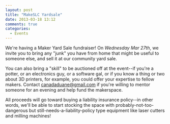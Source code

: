```yaml
---
layout: post
title: "MakeSLC Yardsale"
date: 2013-03-18 13:12
comments: true
categories: 
  - Events
---
```


We're having a Maker Yard Sale fundraiser! On <em>Wednesday Mar 27th</em>, we invite you to bring any "junk" you have from home that might be useful to someone else, and sell it at our community yard sale.

You can also bring a "skill" to be auctioned off at the event--if you're a potter, or an electronics guy, or a software gal, or if you know a thing or two about 3D printers, for example, you could offer your expertise to fellow makers. Contact canadaduane@gmail.com if you're willing to mentor someone for an evening and help fund the makerspace.

All proceeds will go toward buying a liability insurance policy--in other words, we'll be able to start stocking the space with probably-not-too-dangerous but still-needs-a-liability-policy type equipment like laser cutters and milling machines!
